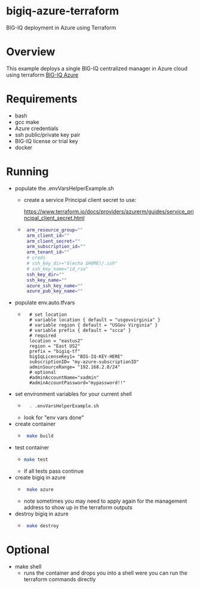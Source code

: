 # bigiq-azure-terraform
BIG-IQ deployment in Azure using Terraform

# Overview
This example deploys a single BIG-IQ centralized manager in Azure cloud using terraform
[BIG-IQ Azure](images/bigiq.png "BIG-IQ Azure")

# Requirements
- bash
- gcc make
- Azure credentials
- ssh public/private key pair
- BIG-IQ license or trial key
- docker

# Running
- populate the .envVarsHelperExample.sh
    - create a service Principal client secret to use: 
    
        https://www.terraform.io/docs/providers/azurerm/guides/service_principal_client_secret.html
    -  ```bash # azure
        arm_resource_group=""
        arm_client_id=""
        arm_client_secret=""
        arm_subscription_id=""
        arm_tenant_id=""
        # creds
        # ssh_key_dir="$(echo $HOME)/.ssh"
        # ssh_key_name="id_rsa"
        ssh_key_dir=""
        ssh_key_name=""
        azure_ssh_key_name=""
        azure_pub_key_name=""
       ```
- populate env.auto.tfvars
    - ```hcl
        # set location
        # variable location { default = "usgovvirginia" }
        # variable region { default = "USGov Virginia" }
        # variable prefix { default = "scca" }
        # required
        location = "eastus2"
        region = "East US2"
        prefix = "bigiq-tf"
        bigIqLicenseKey1= "BIG-IQ-KEY-HERE"
        subscriptionID= "my-azure-subscriptionID"
        adminSourceRange= "192.168.2.0/24"
        # optional
        #adminAccountName="xadmin"
        #adminAccountPassword="mypassword!!"
      ```
- set environment variables for your current shell
    - ```bash
        . .envVarsHelperExample.sh
      ```
    - look for "env vars done"
- create container
    - ```bash
       make build
      ```
-  test container
    - ```bash
      make test
      ```
    - if all tests pass continue
- create bigiq in azure
    - ```bash
       make azure
      ```
    - note sometimes you may need to apply again for the management address to show up in the terraform outputs
- destroy bigiq in azure
    - ```bash
       make destroy
      ```

# Optional

- make shell
    - runs the container and drops you into a shell were you can run the terraform commands directly

